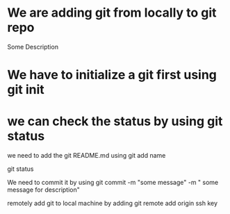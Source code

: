  # We are adding git from locally to git repo 

 Some Description 

 # We have to initialize a git first  using git init 

 # we can check the status by using git status 

 we need to add the git README.md using git add name 

git status 

We need to commit  it by using git commit -m "some message" -m " some message for description"
 
 remotely add git to local machine by adding git remote add origin ssh key 